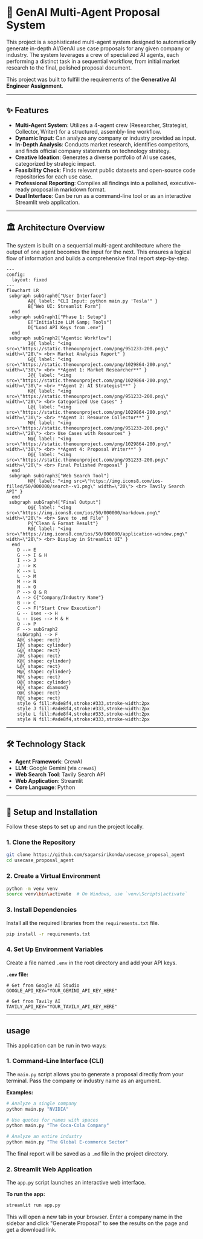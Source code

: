 # 🤖 GenAI Multi-Agent Proposal System

This project is a sophisticated multi-agent system designed to automatically generate in-depth AI/GenAI use case proposals for any given company or industry. The system leverages a crew of specialized AI agents, each performing a distinct task in a sequential workflow, from initial market research to the final, polished proposal document.

This project was built to fulfill the requirements of the **Generative AI Engineer Assignment**.

---

## ✨ Features

- **Multi-Agent System**: Utilizes a 4-agent crew (Researcher, Strategist, Collector, Writer) for a structured, assembly-line workflow.
- **Dynamic Input**: Can analyze any company or industry provided as input.
- **In-Depth Analysis**: Conducts market research, identifies competitors, and finds official company statements on technology strategy.
- **Creative Ideation**: Generates a diverse portfolio of AI use cases, categorized by strategic impact.
- **Feasibility Check**: Finds relevant public datasets and open-source code repositories for each use case.
- **Professional Reporting**: Compiles all findings into a polished, executive-ready proposal in markdown format.
- **Dual Interface**: Can be run as a command-line tool or as an interactive Streamlit web application.

---

## 🏛️ Architecture Overview

The system is built on a sequential multi-agent architecture where the output of one agent becomes the input for the next. This ensures a logical flow of information and builds a comprehensive final report step-by-step.

```mermaid
---
config:
  layout: fixed
---
flowchart LR
 subgraph subGraph0["User Interface"]
        A@{ label: "CLI Input: python main.py 'Tesla'" }
        B["Web UI: Streamlit Form"]
  end
 subgraph subGraph1["Phase 1: Setup"]
        E["Initialize LLM &amp; Tools"]
        D["Load API Keys from .env"]
  end
 subgraph subGraph2["Agentic Workflow"]
        I@{ label: "<img src=\"https://static.thenounproject.com/png/951233-200.png\" width=\"20\"> <br> Market Analysis Report" }
        G@{ label: "<img src=\"https://static.thenounproject.com/png/1029864-200.png\" width=\"30\"> <br> **Agent 1: Market Researcher**" }
        J@{ label: "<img src=\"https://static.thenounproject.com/png/1029864-200.png\" width=\"30\"> <br> **Agent 2: AI Strategist**" }
        K@{ label: "<img src=\"https://static.thenounproject.com/png/951233-200.png\" width=\"20\"> <br> Categorized Use Cases" }
        L@{ label: "<img src=\"https://static.thenounproject.com/png/1029864-200.png\" width=\"30\"> <br> **Agent 3: Resource Collector**" }
        M@{ label: "<img src=\"https://static.thenounproject.com/png/951233-200.png\" width=\"20\"> <br> Use Cases with Resources" }
        N@{ label: "<img src=\"https://static.thenounproject.com/png/1029864-200.png\" width=\"30\"> <br> **Agent 4: Proposal Writer**" }
        O@{ label: "<img src=\"https://static.thenounproject.com/png/951233-200.png\" width=\"20\"> <br> Final Polished Proposal" }
  end
 subgraph subGraph3["Web Search Tool"]
        H@{ label: "<img src=\"https://img.icons8.com/ios-filled/50/000000/search--v1.png\" width=\"20\"> <br> Tavily Search API" }
  end
 subgraph subGraph4["Final Output"]
        Q@{ label: "<img src=\"https://img.icons8.com/ios/50/000000/markdown.png\" width=\"20\"> <br> Save to .md File" }
        P{"Clean & Format Result"}
        R@{ label: "<img src=\"https://img.icons8.com/ios/50/000000/application-window.png\" width=\"20\"> <br> Display in Streamlit UI" }
  end
    D --> E
    G --> I & H
    I --> J
    J --> K
    K --> L
    L --> M
    M --> N
    N --> O
    P --> Q & R
    A --> C{"Company/Industry Name"}
    B --> C
    C --> F("Start Crew Execution")
    G -- Uses --> H
    L -- Uses --> H & H
    O --> P
    F --> subGraph2
    subGraph1 --> F
    A@{ shape: rect}
    I@{ shape: cylinder}
    G@{ shape: rect}
    J@{ shape: rect}
    K@{ shape: cylinder}
    L@{ shape: rect}
    M@{ shape: cylinder}
    N@{ shape: rect}
    O@{ shape: cylinder}
    H@{ shape: diamond}
    Q@{ shape: rect}
    R@{ shape: rect}
    style G fill:#ade8f4,stroke:#333,stroke-width:2px
    style J fill:#ade8f4,stroke:#333,stroke-width:2px
    style L fill:#ade8f4,stroke:#333,stroke-width:2px
    style N fill:#ade8f4,stroke:#333,stroke-width:2px
```

---

## 🛠️ Technology Stack

- **Agent Framework**: CrewAI
- **LLM**: Google Gemini (via `crewai`)
- **Web Search Tool**: Tavily Search API
- **Web Application**: Streamlit
- **Core Language**: Python

---

## 🚀 Setup and Installation

Follow these steps to set up and run the project locally.

### 1. Clone the Repository
```bash
git clone https://github.com/sagarsirikonda/usecase_proposal_agent
cd usecase_proposal_agent
```

### 2. Create a Virtual Environment
```bash
python -m venv venv
source venv\bin\activate  # On Windows, use `venv\Scripts\activate`
```

### 3. Install Dependencies
Install all the required libraries from the `requirements.txt` file.
```bash
pip install -r requirements.txt
```

### 4. Set Up Environment Variables
Create a file named `.env` in the root directory and add your API keys.

**`.env` file:**
```env
# Get from Google AI Studio
GOOGLE_API_KEY="YOUR_GEMINI_API_KEY_HERE"

# Get from Tavily AI
TAVILY_API_KEY="YOUR_TAVILY_API_KEY_HERE"
```

---

##  usage

This application can be run in two ways:

### 1. Command-Line Interface (CLI)

The `main.py` script allows you to generate a proposal directly from your terminal. Pass the company or industry name as an argument.

**Examples:**
```bash
# Analyze a single company
python main.py "NVIDIA"

# Use quotes for names with spaces
python main.py "The Coca-Cola Company"

# Analyze an entire industry
python main.py "The Global E-commerce Sector"
```
The final report will be saved as a `.md` file in the project directory.

### 2. Streamlit Web Application

The `app.py` script launches an interactive web interface.

**To run the app:**
```bash
streamlit run app.py
```
This will open a new tab in your browser. Enter a company name in the sidebar and click "Generate Proposal" to see the results on the page and get a download link.
